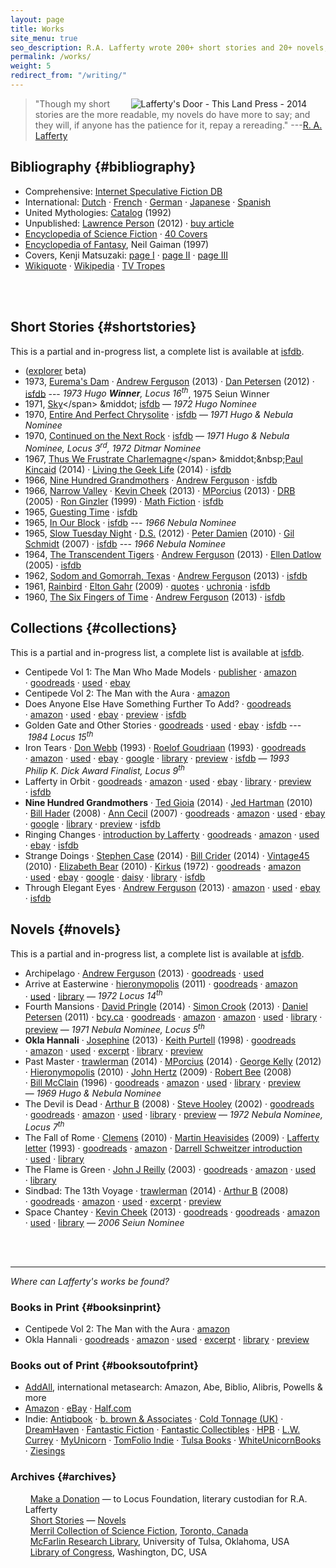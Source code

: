 ```yaml
---
layout: page
title: Works
site_menu: true
seo_description: R.A. Lafferty wrote 200+ short stories and 20+ novels, on science, history, mythology, philosophy, technology, space/time travel, dystopias, magic and mystery.
permalink: /works/
weight: 5
redirect_from: "/writing/"
---
```


<a href="http://thislandpress.com/11/05/2014/lafferty-lost-and-found/?read=complete">
  <img hspace="30" align="right" title="Lafferty's Door - This Land Press - 2014" src="{{ site.baseurl }}/images/lafferty-door-small.png"> 
</a>

> "Though my short stories are the more readable, my novels do have more to say; and they will, if anyone has the patience for it, repay a rereading." ---[R. A. Lafferty](http://en.wikiquote.org/wiki/R._A._Lafferty)


## Bibliography {#bibliography}

* <span class="stitle">Comprehensive</span>: [Internet Speculative Fiction DB](http://www.isfdb.org/cgi-bin/ea.cgi?36)
* <span class="stitle">International:</span>
 [Dutch](http://www.deboekenplank.nl/naslag/aut/l/lafferty_r.htm)
  &middot; [French](http://www.noosfere.org/icarus/livres/auteur.asp?NumAuteur=311)
  &middot; [German](http://de.wikipedia.org/wiki/Raphael_Aloysius_Lafferty#Werke_.28deutsch.29)
  &middot; [Japanese](http://hc2.seikyou.ne.jp/home/DrBr/RAL/RALjap.html)
  &middot; [Spanish](http://es.wikipedia.org/wiki/R._A._Lafferty#Bibliograf.C3.ADa_en_castellano)
* <span class="stitle">United Mythologies</span>: [Catalog](/archive/ump-usenet.txt) (1992)
* <span class="stitle">Unpublished</span>:
  [Lawrence Person](http://www.lawrenceperson.com/?p=7400) (2012)
  &middot;&nbsp;[buy article](http://www.nyrsf.com/2012/01/)
* [Encyclopedia of Science Fiction](http://www.sf-encyclopedia.com/entry/lafferty_r_a) &middot; [40 Covers](http://sf-encyclopedia.co.uk/gallery.php?link=lafferty_r_a)
* [Encyclopedia of Fantasy](http://sf-encyclopedia.co.uk/fe.php?nm=lafferty_r_a), Neil Gaiman (1997)
* Covers, Kenji Matsuzaki: [page I](http://hc2.seikyou.ne.jp/home/DrBr/RAL/cover/covers.html) &middot; [page II](http://hc2.seikyou.ne.jp/home/DrBr/RAL/cover/coversA.html) &middot; [page III](http://hc2.seikyou.ne.jp/home/DrBr/RAL/cover/coversM.html) 
* [Wikiquote](http://en.wikiquote.org/wiki/R._A._Lafferty) &middot; [Wikipedia](https://en.wikipedia.org/wiki/R._A._Lafferty) &middot; [TV Tropes](http://tvtropes.org/pmwiki/pmwiki.php/Creator/RALafferty)

<br>
<br>

## Short&nbsp;Stories {#shortstories} 

This is a partial and in-progress list, a complete list is available at [isfdb](http://www.isfdb.org/cgi-bin/ea.cgi?36).

* ([explorer](/test/works-preview) beta)
* 1973, <span class="btitle">[Eurema's Dam](https://www.google.com/search?&q=r.a.+lafferty+%22eurema%27s+dam%22)</span>
&middot; [Andrew Ferguson](http://ralafferty.tumblr.com/post/62040086300/70-euremas-dam) (2013)
&middot; [Dan Petersen](http://antsofgodarequeerfish.blogspot.com/2012/04/illustration-for-euremas-dam.html) (2012)
&middot; [isfdb](http://www.isfdb.org/cgi-bin/title.cgi?41432)
---&nbsp;*1973&nbsp;Hugo&nbsp;<b>Winner</b>, Locus 16<sup>th</sup>*, 1975 Seiun Winner
* 1971, <span class="btitle">[Sky](https://www.google.com/search?&q=r.a.+lafferty+"sky")</span>
&middot; [isfdb](http://www.isfdb.org/cgi-bin/title.cgi?40938)
&mdash;&nbsp;*1972&nbsp;Hugo Nominee* 
* 1970, <span class="btitle">[Entire And Perfect Chrysolite](https://www.google.com/search?&q=r.a.+lafferty+%22entire+and+perfect+chrysolite%22)</span>
&middot; [isfdb](http://www.isfdb.org/cgi-bin/title.cgi?41436)
&mdash;&nbsp;*1971&nbsp;Hugo & Nebula Nominee* 
* 1970, <span class="btitle">[Continued on the Next Rock](https://www.google.com/search?q=Continued+on+the+Next+Rock&ie=utf-8&oe=utf-8#channel=fs&q=r.a.+lafferty+%22Continued+on+the+Next+Rock%22)</span>
&middot; [isfdb](http://www.isfdb.org/cgi-bin/title.cgi?41531)
&mdash; *1971 Hugo & Nebula Nominee, Locus 3<sup>rd</sup>, 1972&nbsp;Ditmar&nbsp;Nominee*
* 1967, <span class="btitle">[Thus We Frustrate Charlemagne](https://www.google.com/search?&q=r.a.+lafferty+"thus+we+frustrate+charlemagne")</span>
&middot;&nbsp;[Paul Kincaid](http://ttdlabyrinth.wordpress.com/2014/08/01/reprint-thus-we-frustrate-charlemagne/) (2014)
&middot;&nbsp;[Living the Geek Life](https://livingthegeeklife.wordpress.com/2014/01/05/short-story-saturday-thus-we-frustrate-charlemagne/) (2014)
&middot;&nbsp;[isfdb](http://www.isfdb.org/cgi-bin/title.cgi?52255)
* 1966, <span class="btitle">[Nine Hundred Grandmothers](https://web.archive.org/web/20080124051430/http://www.scifi.com/scifiction/classics/classics_archive/lafferty/lafferty1.html)</span>
&middot; [Andrew Ferguson](http://antsofgodarequeerfish.blogspot.com/2011/09/thoughts-on-nine-hundred-grandmothers.html) 
&middot; [isfdb](http://www.isfdb.org/cgi-bin/title.cgi?54132)
* 1966, <span class="btitle">[Narrow Valley](https://web.archive.org/web/20040813150700/http://www.scifi.com/scifiction/classics/classics_archive/lafferty3/lafferty31.html)</span>
  &middot;&nbsp;[Kevin Cheek](http://www.yetanotherlaffertyblog.com/2013/06/you-cant-go-back-and-narrow-valley.html) (2013)
  &middot;&nbsp;[MPorcius](http://mporcius.blogspot.com/2013/10/narrow-valley-by-r-lafferty.html) (2013)
  &middot;&nbsp;[DRB](http://www.scifi.darkroastedblend.com/2005/10/r-lafferty.html) (2005)
  &middot;&nbsp;[Ron Ginzler](http://www.amazon.com/Lafferty-Orbit-R-A/product-reviews/1880448688) (1999)
  &middot;&nbsp;[Math Fiction](http://kasmana.people.cofc.edu/MATHFICT/mfview.php?callnumber=mf733) 
  &middot;&nbsp;[isfdb](http://www.isfdb.org/cgi-bin/title.cgi?53936)
* 1965, <span class="btitle">[Guesting Time](http://www.baenebooks.com/chapters/9781625791191/9781625791191___3.htm)</span>
&middot; [isfdb](http://www.isfdb.org/cgi-bin/title.cgi?54089)
* 1965, <span class="btitle">[In Our Block](https://www.google.com/search?&q=r.a.+lafferty+%22in+our+block%22)</span>
&middot; [isfdb](http://www.isfdb.org/cgi-bin/title.cgi?54099)
---&nbsp;*1966&nbsp;Nebula Nominee* 
* 1965, <span class="btitle">[Slow Tuesday Night](http://www.baenebooks.com/chapters/9781618249203/9781618249203___2.htm)</span>
&middot; [D.S.](http://happinessisfreesf.blogspot.com/2012/12/slow-tuesday-night-by-r-lafferty.html) (2012)
&middot; [Peter Damien](http://www.sfsignal.com/archives/2010/02/slow_tuesday_night/)  (2010)
&middot; [Gil Schmidt](http://gilthejenius.blogspot.com/2007/02/web-wonder.html) (2007)
&middot; [isfdb](http://www.isfdb.org/cgi-bin/title.cgi?52458)
---&nbsp;*1966&nbsp;Nebula&nbsp;Nominee* 
* 1964, <span class="btitle">[The Transcendent Tigers](https://web.archive.org/web/20071230052651/www.scifi.com/scifiction/classics/classics_archive/lafferty4/lafferty41.html)</span>
&middot; [Andrew Ferguson](http://ralafferty.tumblr.com/post/65026598841/75-the-transcendent-tigers) (2013)
&middot; [Ellen Datlow](http://edsfproject.blogspot.com/2005/11/transcendent-tigers-by-ra-lafferty.html) (2005)
&middot; [isfdb](http://www.isfdb.org/cgi-bin/title.cgi?59357)
* 1962, <span class="btitle">[Sodom and Gomorrah, Texas](http://manybooks.net/titles/laffertyr2316123161.html)</span>
&middot; [Andrew Ferguson](http://ralafferty.tumblr.com/post/63240518818/71-sodom-and-gomorrah-texas) (2013)
&middot; [isfdb](http://www.isfdb.org/cgi-bin/title.cgi?59221)
* 1961, <span class="btitle">[Rainbird](https://www.google.com/search?&q=r.a.+lafferty+%22rainbird%22)</span> 
&middot; [Elton Gahr](http://www.humanities360.com/index.php/short-story-review-rainbird-by-ra-lafferty-37045/) (2009)
&middot; [quotes](http://scifi.stackexchange.com/questions/36404/looking-for-a-story-about-a-time-traveler-talking-to-young-himself)
&middot; [uchronia](http://www.uchronia.net/bib.cgi/label.html?id=laffrainbi)
&middot; [isfdb](http://www.isfdb.org/cgi-bin/title.cgi?41022)
* 1960, <span class="btitle">[The Six Fingers of Time](http://www.gutenberg.org/ebooks/31663)</span>
&middot; [Andrew Ferguson](http://ralafferty.tumblr.com/post/55382042501/49-the-six-fingers-of-time) (2013)
&middot; [isfdb](http://www.isfdb.org/cgi-bin/title.cgi?58350)

## Collections {#collections}

This is a partial and in-progress list, a complete list is available at [isfdb](http://www.isfdb.org/cgi-bin/ea.cgi?36).

* <span class="btitle">Centipede Vol 1: The Man Who Made Models</span>
  &middot;&nbsp;[publisher](http://www.centipedepress.com/sf/manmademodels.html)
  &middot;&nbsp;[amazon](http://www.amazon.com/The-Man-Who-Made-Models/dp/1613470460#customerReviews "4 reviews")
  &middot;&nbsp;[goodreads](http://www.goodreads.com/book/show/17675126-the-man-who-made-models#other_reviews)
  &middot;&nbsp;[used](http://used.addall.com/SuperRare/submitRare.cgi?&isbn=978-1613470466)
  &middot;&nbsp;[ebay](http://www.ebay.com/sch/i.html?_from=R40&_nkw=lafferty+"the+man+who+made+models"&_sop=15)
* <span class="btitle">Centipede Vol 2: The Man with the Aura</span>
  &middot;&nbsp;[amazon](http://www.amazon.com/Collected-Short-Stories-Lafferty-Volume/dp/1613471092/)
* <span class="btitle">Does Anyone Else Have Something Further To Add?</span>
  &middot;&nbsp;[goodreads](http://www.goodreads.com/book/show/721745.Does_Anyone_Else_Have_Something_Further_to_Add_#other_reviews "5 reviews")
  &middot;&nbsp;[amazon](http://www.amazon.com/Does-anyone-else-something-further/dp/0684138271#customerReviews)
  &middot;&nbsp;[used](http://used.addall.com/SuperRare/submitRare.cgi?author=r.a.+lafferty&title=does+anyone+else+have+something+further) 
  &middot;&nbsp;[ebay](http://www.ebay.com/sch/i.html?_from=R40&_nkw=lafferty+"does+anyone+else+have+something"&_sop=15)
  &middot;&nbsp;[preview](http://books.google.com/books?id=iCLjH0ujC_8C&printsec=frontcover#v=onepage&q&f=false)
  &middot;&nbsp;[isfdb](http://www.isfdb.org/cgi-bin/pl.cgi?10498)
* <span class="btitle">Golden Gate and Other Stories</span>
  &middot;&nbsp;[goodreads](http://www.goodreads.com/book/show/470849.Golden_Gate_and_Other_Stories#other_reviews "1 review")
  &middot;&nbsp;[used](http://used.addall.com/SuperRare/submitRare.cgi?author=r.a.+lafferty&title=golden+gate+stories) 
  &middot;&nbsp;[ebay](http://www.ebay.com/sch/i.html?_from=R40&_nkw=lafferty+"golden+gate"&_sop=15)
  &middot;&nbsp;[isfdb](http://www.isfdb.org/cgi-bin/pl.cgi?15737)
  ---&nbsp;*1984&nbsp;Locus&nbsp;15<sup>th</sup>* 
* <span class="btitle">Iron Tears</span>
  &middot; [Don Webb](https://groups.google.com/forum/#!topic/rec.arts.sf.reviews/rnfAKdj_XWQ) (1993)
  &middot; [Roelof Goudriaan](http://greatsfandf.com/AUTHORS/LAFFERTY/albedoLafferty.html) (1993)
  &middot;&nbsp;[goodreads](http://www.goodreads.com/book/show/1292074.Iron_Tears#other_reviews "1 review")
  &middot;&nbsp;[amazon](http://www.amazon.com/Iron-Tears-R-A-Lafferty/product-reviews/096290662X/ref=cm_cr_pr_top_helpful?ie=UTF8&showViewpoints=0&sortBy=byRankDescending "3 reviews") 
  &middot;&nbsp;[used](http://used.addall.com/SuperRare/submitRare.cgi?author=r.a.+lafferty&title=iron+tears) 
  &middot;&nbsp;[ebay](http://www.ebay.com/sch/i.html?_from=R40&_nkw=lafferty+"iron+tears"&_sop=15)
  &middot;&nbsp;[google](https://www.google.com/search?&q=r.a.+lafferty+%22iron%20tears%201992%22)
  &middot;&nbsp;[library](http://www.worldcat.org/title/iron-tears/oclc/47447815/editions?referer=di&editionsView=true)
  &middot;&nbsp;[preview](http://books.google.com/books?id=wJZDoE5Hz0MC&printsec=frontcover#v=onepage&q&f=false) 
  &middot;&nbsp;[isfdb](http://www.isfdb.org/cgi-bin/pl.cgi?18567)
  &mdash;&nbsp;*1993 Philip&nbsp;K.&nbsp;Dick&nbsp;Award&nbsp;Finalist, Locus 9<sup>th</sup>* 
* <span class="btitle">Lafferty in Orbit</span>
  &middot;&nbsp;[goodreads](http://www.goodreads.com/book/show/492776.Lafferty_in_Orbit#other_reviews "3 reviews")
  &middot;&nbsp;[amazon](http://www.amazon.com/Lafferty-Orbit-R-A/product-reviews/1880448688)
  &middot;&nbsp;[used](http://used.addall.com/SuperRare/submitRare.cgi?author=r.a.+lafferty&title=lafferty+in+orbit)
  &middot;&nbsp;[ebay](http://www.ebay.com/sch/i.html?_from=R40&_nkw=lafferty+"lafferty+in+orbit"&_sop=15)
  &middot;&nbsp;[library](http://www.worldcat.org/title/lafferty-in-orbit/oclc/47089030?referer=di&ht=edition)
  &middot;&nbsp;[preview](http://books.google.com/books?id=Oyx5Fj2XsGAC&printsec=frontcover#v=onepage&q&f=false)
  &middot;&nbsp;[isfdb](http://www.isfdb.org/cgi-bin/pl.cgi?19864)
* <span class="btitle">**Nine Hundred Grandmothers**</span>
  &middot; [Ted Gioia](http://conceptualfiction.com/nine_hundred_grandmothers.html) (2014)
  &middot;&nbsp;[Jed Hartman](http://www.sfsignal.com/archives/2010/06/mind_meld_what_single-author_short_fiction_collections_should_be_in_every_fans_library_2/#more-44295) (2010)
  &middot;&nbsp;[Bill Hader](http://artsbeat.blogs.nytimes.com/2008/01/31/its-so-incredibly-tulsa-bill-haders-book-picks/?_php=true&_type=blogs&_r=0) (2008)
  &middot;&nbsp;[Ann&nbsp;Cecil](http://www.cs.cmu.edu/afs/cs/usr/roboman/www/sigma/review/900grannies.html) (2007)
  &middot;&nbsp;[goodreads](http://www.goodreads.com/book/show/492773.Nine_Hundred_Grandmothers#other_reviews "27 reviews")
  &middot;&nbsp;[amazon](http://www.amazon.com/Nine-Hundred-Grandmothers-R-Lafferty/product-reviews/0441580513/ref=cm_cr_pr_top_helpful?ie=UTF8&showViewpoints=0&sortBy=byRankDescending "18 reviews")
  &middot;&nbsp;[used](http://used.addall.com/SuperRare/submitRare.cgi?author=r.a.+lafferty&title=nine+hundred+grandmothers)
  &middot;&nbsp;[ebay](http://www.ebay.com/sch/i.html?_from=R40&_nkw=lafferty+nine+hundred+grandmothers&_sop=15)
  &middot;&nbsp;[google](https://www.google.com/search?&q=r.a.+lafferty+%22nine+hundred+grandmothers+1970%22)
  &middot;&nbsp;[library](http://www.worldcat.org/title/nine-hundred-grandmothers-stories/oclc/47450066/editions?referer=di&editionsView=true)
  &middot;&nbsp;[preview](http://books.google.com/books?id=Y_FoU_KMOmkC&printsec=frontcover#v=onepage&q&f=false) 
  &middot;&nbsp;[isfdb](http://www.isfdb.org/cgi-bin/pl.cgi?24318)
* <span class="btitle">Ringing Changes</span>
  &middot;&nbsp;[introduction by Lafferty](http://antsofgodarequeerfish.blogspot.com/2014/10/against-grain-stories-songs-of.html)
  &middot;&nbsp;[goodreads](http://www.goodreads.com/book/show/721747.Ringing_Changes)
  &middot;&nbsp;[amazon](http://www.amazon.com/Ringing-Changes-R-A-Lafferty/dp/0441726070#customerReviews)
  &middot;&nbsp;[used](http://used.addall.com/SuperRare/submitRare.cgi?author=r.a.+lafferty&title=ringing+changes) 
  &middot;&nbsp;[ebay](http://www.ebay.com/sch/i.html?_from=R40&_nkw=lafferty+"ringing+changes"&_sop=15)
  &middot;&nbsp;[isfdb](http://www.isfdb.org/cgi-bin/pl.cgi?28204)
* <span class="btitle">Strange Doings</span>
  &middot;&nbsp;[Stephen Case](http://stephenrcase.wordpress.com/2014/11/18/strange-doings/) (2014)
  &middot;&nbsp;[Bill Crider](http://billcrider.blogspot.com/2014/10/ffb-r-lafferty-strange-doings.html) (2014)
  &middot;&nbsp;[Vintage45](http://vintage45.wordpress.com/2010/09/20/strange-doings-r-a-lafferty/) (2010)
  &middot;&nbsp;[Elizabeth Bear](http://www.sfsignal.com/archives/2010/06/mind_meld_what_single-author_short_fiction_collections_should_be_in_every_fans_library_2/) (2010)
  &middot;&nbsp;[Kirkus](https://www.kirkusreviews.com/book-reviews/r-a-lafferty-2/strange-doings/) (1972)
  &middot;&nbsp;[goodreads](http://www.goodreads.com/book/show/721785.Strange_Doings#other_reviews "3 reviews")
  &middot;&nbsp;[amazon](http://www.amazon.com/Strange-Doings-R-A-Lafferty/dp/0879970502 "1 review")
  &middot;&nbsp;[used](http://used.addall.com/SuperRare/submitRare.cgi?author=r.a.+lafferty&title=Strange+Doings)
  &middot;&nbsp;[ebay](http://www.ebay.com/sch/i.html?_from=R40&_nkw=lafferty+strange+doings&_sop=15)
  &middot;&nbsp;[google](https://www.google.com/search?&q=r.a.+lafferty+%22strange+doings+1972%22)
  &middot;&nbsp;[daisy](https://openlibrary.org/books/OL5318211M/Strange_doings/daisy)
  &middot;&nbsp;[library](http://www.worldcat.org/title/strange-doings/oclc/2273728/editions?start_edition=1&sd=asc&referer=di&se=yr&qt=sort_yr_asc&editionsView=true&fq=)
  &middot;&nbsp;[isfdb](http://www.isfdb.org/cgi-bin/pl.cgi?33489)
* <span class="btitle">Through Elegant Eyes</span>
  &middot;&nbsp;[Andrew Ferguson](http://ralafferty.tumblr.com/post/90693992487/excerpt-2-austro-and-the-colors-of-heaven) (2013)
  &middot;&nbsp;[amazon](http://www.amazon.com/Through-Elegant-Stories-Austro-Everything/dp/0911169016#customerReviews)
  &middot;&nbsp;[used](http://used.addall.com/SuperRare/submitRare.cgi?author=r.a.+lafferty&title=Through+Elegant+Eyes)
  &middot;&nbsp;[ebay](http://www.ebay.com/sch/i.html?_from=R40&_nkw=lafferty+"through+elegant+eyes&_sop=15)
  &middot;&nbsp;[isfdb](http://www.isfdb.org/cgi-bin/pl.cgi?51284)

## Novels {#novels}

This is a partial and in-progress list, a complete list is available at [isfdb](http://www.isfdb.org/cgi-bin/ea.cgi?36).

* <span class="btitle">Archipelago</span>
  &middot; [Andrew Ferguson](http://ralafferty.tumblr.com/post/70874732451/interlude-archipelago-and-the-argo-legend) (2013)
  &middot;&nbsp;[goodreads](http://www.goodreads.com/book/show/2700591-archipelago#other_reviews "no reviews as of 2014-10-15")
  &middot;&nbsp;[used](http://used.addall.com/SuperRare/submitRare.cgi?author=r.a.+lafferty&title=archipelago)
* <span class="btitle">Arrive at Easterwine</span>
  &middot; [hieronymopolis](http://hieronymopolis.wordpress.com/2011/02/21/epiktistes-on-time-from-arrive-at-easterwine-the-autobiography-of-a-ktistec-machine-as-conveyed-to-r-a-lafferty-1971/) (2011)
  &middot; [goodreads](http://www.goodreads.com/book/show/2700590-arrive-at-easterwine#other_reviews "4 reviews")
  &middot; [amazon](http://www.amazon.com/Arrive-Easterwine-autobiography-ktistec-machine/product-reviews/068412341X/ref=cm_cr_pr_btm_helpful?ie=UTF8&showViewpoints=0&sortBy=byRankDescending "7 reviews")
  &middot;&nbsp;[used](http://used.addall.com/SuperRare/submitRare.cgi?author=r.a.+lafferty&title=arrive+at+easterwine)
  &middot;&nbsp;[library](http://www.worldcat.org/title/arrive-at-easterwine-the-autobiography-of-a-ktistec-machine/oclc/000161018)
  &mdash;&nbsp;*1972&nbsp;Locus&nbsp;14<sup>th</sup>* 
* <span class="btitle">Fourth Mansions</span>
  &middot; [David Pringle](http://books.google.com/books?id=lDmKBAAAQBAJ&pg=PA45&lpg=PA45&dq=%22american+fantasy%22+lafferty&source=bl&ots=NqfthfHeRK&sig=DKXWLADVu9ZzTw-5BeJWHuCiJ-A&hl=en&sa=X&ei=-shRVJ67GtLesAT9kIGwCg&ved=0CD4Q6AEwBg#v=onepage&q=%22american%20fantasy%22%20lafferty&f=false) (2014)
  &middot; [Simon Crook](http://thegrammarofmatter.wordpress.com/2013/10/02/darkness-in-long-hour-spent-a-gift-from-greenham-common/) (2013)
  &middot; [Daniel Petersen](http://antsofgodarequeerfish.blogspot.com/2011/07/some-initial-thoughts-on-r-laffertys.html) (2011)
  &middot; [bcy.ca](http://freemasonry.bcy.ca/fiction/lafferty.html)
  &middot; [goodreads](http://www.goodreads.com/book/show/689957.Fourth_Mansions#other_reviews "10 reviews")
  &middot; [amazon](http://www.amazon.com/FOURTH-MANSIONS-24590-R-A-Lafferty/product-reviews/B001BJ0RAM/ref=cm_cr_dp_see_all_summary?ie=UTF8&showViewpoints=1&sortBy=byRankDescending "3 reviews") 
  &middot; [amazon](http://www.amazon.com/Fourth-Mansions-R-A-Lafferty/product-reviews/1557850488/ref=cm_cr_pr_top_helpful?ie=UTF8&showViewpoints=0&sortBy=byRankDescending_ "4 reviews") 
  &middot;&nbsp;[used](http://used.addall.com/SuperRare/submitRare.cgi?author=r.a.+lafferty&title=fourth+mansions)
  &middot;&nbsp;[library](http://www.worldcat.org/title/fourth-mansions/oclc/005950330)
  &middot; [preview](http://books.google.com/books?id=AJ1yVXoMfkoC&printsec=frontcover&dq=fourth+mansions&hl=en&sa=X&ei=3H47VPmeCIzLsATNi4KIBg&ved=0CCsQuwUwAA#v=onepage&q=fourth%20mansions&f=false) 
  &mdash;&nbsp;*1971 Nebula&nbsp;Nominee, Locus 5<sup>th</sup>* 
* <span class="btitle">**Okla Hannali**</span>
  &middot; [Josephine](http://josephinereadersadvisory.wordpress.com/2013/01/30/okla-hannali-by-r-a-lafferty/) (2013)
  &middot;&nbsp;[Keith Purtell](http://www.keithpurtell.com/kthings/r-a-lafferty.htm) (1998)
  &middot;&nbsp;[goodreads](http://www.goodreads.com/book/show/667700.Okla_Hannali#other_reviews "9 reviews")
  &middot;&nbsp;[amazon](http://www.amazon.com/Okla-Hannali-R-Lafferty/product-reviews/0806123494/ref=sr_1_1_cm_cr_acr_txt?ie=UTF8&showViewpoints=1 "16 reviews")
  &middot;&nbsp;[used](http://used.addall.com/SuperRare/submitRare.cgi?author=r.a.+lafferty&title=okla+hannali)
  &middot;&nbsp;[excerpt](https://web.archive.org/web/20070927011811/http://www.prairienet.org/~almahu/hannali.htm) 
  &middot;&nbsp;[library](http://www.worldcat.org/title/okla-hannali/oclc/000389556)
  &middot;&nbsp;[preview](http://books.google.com/books?id=JEcdwFYa3boC&printsec=frontcover#v=onepage&q&f=false) 
* <span class="btitle">Past Master</span>
  &middot; [trawlerman](http://failingevenbetter.blogspot.com/2014/05/finished-past-master-not-review.html) (2014)
  &middot;&nbsp;[MPorcius](http://mporcius.blogspot.com/2014/01/past-master-by-r-lafferty.html)  (2014)
  &middot;&nbsp;[George Kelly](http://georgekelley.org/forgotten-books-160-past-master-by-r-a-lafferty/) (2012)
  &middot;&nbsp;[Hieronymopolis](http://hieronymopolis.wordpress.com/2010/06/24/raphael-aloysius-laffertys-burlesqued-black-mass-in-his-book-past-master/)  (2010)
  &middot;&nbsp;[John Hertz](http://web.archive.org/web/20110728190613/http://collectingsf.com/hertz/past_master.html) (2009)
  &middot;&nbsp;[Robert&nbsp;Bee](http://www.irosf.com/q/zine/article/10456) (2008)
  &middot;&nbsp;[Bill&nbsp;McClain](http://watershade.net/wmcclain/past_master.txt) (1996)
  &middot;&nbsp;[goodreads](http://www.goodreads.com/book/show/492772.Past_Master#other_reviews "23 reviews")
  &middot;&nbsp;[amazon](http://www.amazon.com/Past-Master-Ace-SF-65301/product-reviews/0441653014/ref=sr_1_1_cm_cr_acr_txt?ie=UTF8&showViewpoints=1 "6 reviews")
  &middot;&nbsp;[used](http://used.addall.com/SuperRare/submitRare.cgi?author=r.a.+lafferty&title=past+master)
  &middot;&nbsp;[library](http://www.worldcat.org/title/past-master/oclc/001693870)
  &middot;&nbsp;[preview](http://books.google.com/books?id=uXHKVdU6nA8C&printsec=frontcover#v=onepage&q&f=false) 
  &mdash;&nbsp;*1969 Hugo&nbsp;&&nbsp;Nebula&nbsp;Nominee* 
* <span class="btitle">The Devil is Dead</span>
  &middot; [Arthur B](http://ferretbrain.com/articles/article-240.html) (2008)
  &middot; [Steve Hooley](https://web.archive.org/web/20090917070520/http://www.lostbooks.org/guestreviews/2002-06-27-1.html) (2002)
  &middot;&nbsp;[goodreads](http://www.goodreads.com/book/show/1292067.The_Devil_Is_Dead#other_reviews "7 reviews")
  &middot;&nbsp;[goodreads](http://www.goodreads.com/book/show/19376473-the-devil-is-dead#other_reviews "1 review")
  &middot;&nbsp;[amazon](http://www.amazon.com/Devil-Dead-R-Lafferty/product-reviews/1557850461/ref=sr_1_1_cm_cr_acr_txt?ie=UTF8&showViewpoints=1 "4 reviews")
  &middot;&nbsp;[used](http://used.addall.com/SuperRare/submitRare.cgi?author=r.a.+lafferty&title=the+devil+is+dead)
  &middot;&nbsp;[library](http://www.worldcat.org/title/devil-is-dead/oclc/002896356)
  &middot;&nbsp;[preview](http://books.google.com/books?id=xk0YTotXzu0C&printsec=frontcover#v=onepage&q&f=false) 
  &mdash;&nbsp;*1972 Nebula&nbsp;Nominee, Locus 7<sup>th</sup>* 
* <span class="btitle">The Fall of Rome</span>
  &middot; [Clemens](http://sentent.blogspot.com/2010/05/r-lafferty-and-semitic-germans-of-300.html) (2010)
  &middot; [Martin Heavisides](http://theevitable.blogspot.com/2009/01/ra-laffertys-fall-of-rome.html)  (2009)
  &middot; [Lafferty letter](http://www.mulle-kybernetik.com/RAL/messageboard/viewtopic.php?p=402#p402) (1993)
  &middot;&nbsp;[goodreads](http://www.goodreads.com/book/show/2806990-the-fall-of-rome#other_reviews "6 reviews")
  &middot;&nbsp;[amazon](http://www.amazon.com/fall-Rome-R-Lafferty/product-reviews/B0006CALC4/ref=sr_1_1_cm_cr_acr_txt?ie=UTF8&showViewpoints=1 "3 reviews")
  &middot;&nbsp;[Darrell Schweitzer introduction](http://books.google.com/books?id=HG-vjhQqE_cC&pg=PA107&dq=darrell+schweitzer+%22r.a.+lafferty%22&hl=en&sa=X&ei=uwhBVKXtGavbsASE64LoBw&ved=0CCIQuwUwAA#v=onepage&q=darrell%20schweitzer%20%22r.a.%20lafferty%22&f=false)
  &middot;&nbsp;[used](http://used.addall.com/SuperRare/submitRare.cgi?author=r.a.+lafferty&title=the+fall+of+rome)
&middot;&nbsp;[library](http://www.worldcat.org/title/fall-of-rome/oclc/000164581)
* <span class="btitle">The Flame is Green</span>
  &middot; [John J Reilly](http://www.benespen.com/storage/the-long-view/tfig.html) (2003)
  &middot; [goodreads](http://www.goodreads.com/book/show/4738947-the-flame-is-green#other_reviews "no reviews as of 2014-10-15")
  &middot; [amazon](http://www.amazon.com/flame-green-R-Lafferty/product-reviews/0802703461/ref=sr_1_2_cm_cr_acr_txt?ie=UTF8&showViewpoints=1 "2 reviews")
  &middot;&nbsp;[used](http://used.addall.com/SuperRare/submitRare.cgi?author=r.a.+lafferty&title=the+flame+is+green)
  &middot;&nbsp;[library](http://www.worldcat.org/title/flame-is-green/oclc/000132073)
* <span class="btitle">Sindbad: The 13th Voyage</span>
  &middot; [trawlerman](http://failingevenbetter.blogspot.com/2014/10/this-great-redemptive-recoil.html) (2014)
  &middot;&nbsp;[Arthur B](http://ferretbrain.com/articles/article-264) (2008)
  &middot;&nbsp;[goodreads](http://www.goodreads.com/book/show/2412553.Sindbad#other_reviews "2 reviews")
  &middot;&nbsp;[amazon](http://www.amazon.com/Sindbad-Thirteenth-Voyage-R-Lafferty/product-reviews/0962382418/ref=sr_1_1_cm_cr_acr_txt?ie=UTF8&showViewpoints=1 "1 review")
  &middot;&nbsp;[used](http://used.addall.com/SuperRare/submitRare.cgi?author=r.a.+lafferty&title=sindbad)
  &middot;&nbsp;[excerpt](http://failingevenbetter.blogspot.com/2014/09/well-its-living-and-living-in-magic.html) 
  &middot;&nbsp;[preview](http://books.google.com/books?id=Y9sLZ56fQWMC&printsec=frontcover#v=onepage&q&f=false) 
* <span class="btitle">Space Chantey</span>
  &middot; [Kevin Cheek](http://www.yetanotherlaffertyblog.com/2013/05/deeply-silly.html) (2013)
  &middot; [goodreads](http://www.goodreads.com/book/show/2154101.Space_Chantey#other_reviews "8 reviews")
  &middot; [goodreads](http://www.goodreads.com/book/show/10876706-pity-about-earth-space-chantey#other_reviews "1 review")
  &middot; [amazon](http://www.amazon.com/Space-Chantey-About-Earth-Double/product-reviews/B001E50QMW/ref=sr_1_1_cm_cr_acr_txt?ie=UTF8&showViewpoints=1 "1 review")
  &middot;&nbsp;[used](http://used.addall.com/SuperRare/submitRare.cgi?author=r.a.+lafferty&title=space+chantey)
  &middot;&nbsp;[library](http://www.worldcat.org/title/space-chantey/oclc/006027516)
  &mdash;&nbsp;*2006&nbsp;Seiun&nbsp;Nominee* 
<br>
<br>


---------------
*Where can Lafferty's works be found?* 

### Books in Print {#booksinprint}

* <span class="btitle">Centipede Vol 2: The Man with the Aura</span>
  &middot;&nbsp;[amazon](http://www.amazon.com/Collected-Short-Stories-Lafferty-Volume/dp/1613471092/)
* <span class="btitle">Okla Hannali</span>
  &middot;&nbsp;[goodreads](http://www.goodreads.com/book/show/667700.Okla_Hannali#other_reviews "9 reviews")
  &middot;&nbsp;[amazon](http://www.amazon.com/Okla-Hannali-R-Lafferty/product-reviews/0806123494/ref=sr_1_1_cm_cr_acr_txt?ie=UTF8&showViewpoints=1 "16 reviews")
  &middot;&nbsp;[used](http://used.addall.com/SuperRare/submitRare.cgi?author=r.a.+lafferty&title=okla+hannali)
  &middot;&nbsp;[excerpt](https://web.archive.org/web/20070927011811/http://www.prairienet.org/~almahu/hannali.htm) 
  &middot;&nbsp;[library](http://www.worldcat.org/title/okla-hannali/oclc/000389556)
  &middot;&nbsp;[preview](http://books.google.com/books?id=JEcdwFYa3boC&printsec=frontcover#v=onepage&q&f=false) 

### Books out of Print {#booksoutofprint}

* [AddAll](http://used.addall.com/), international metasearch:  Amazon, Abe, Biblio, Alibris, Powells & more
* [Amazon](http://www.amazon.com/s/ref=la_B004LPUKIW_B004LPUKIW_sr?rh=i%3Abooks&field-author=R.A+Lafferty&sort=relevance&ie=UTF8&qid=1413013006)
  &middot; [eBay](http://www.ebay.com/sch/i.html?_from=R40&_trksid=p2050601.m570.l1313.TR11.TRC1.A0.H0.Xr.a.+lafferty&_nkw=r.a.+lafferty&_sacat=0)
 &middot; [Half.com](http://search.half.ebay.com/r-a-lafferty_W0QQ_trksidZp3030Q2em1446Q2el2686QQqueryZrQ2eaQ2eQ20laffertyQQmZbooks)
* Indie: [Antiqbook](http://www.antiqbook.com/search.php?action=search&&author=r.+a.+lafferty&page_num=1&sort_order=usd_price&sort_type=desc&submit=Sort+now)
  &middot; [b. brown & Associates](http://www.bbrownandassoc.net/?&keyword=lafferty&searchby=author&page=shop%2Fbrowse&fsb=1&Search=Search)
  &middot; [Cold Tonnage (UK)](http://www.coldtonnage.com/?CLSN_3127=14130129523127d347f7707db112357e&keyword=lafferty&searchby=author&page=shop%2Fbrowse&fsb=1&Search=Search)
 &middot; [DreamHaven](http://www.dreamhavenbooks.com/search.php?quicksearch=lafferty&submit=SEARCH+%C2%BB)
 &middot; [Fantastic Fiction](http://www.fantasticfiction.co.uk/l/r-a-lafferty/)
 &middot; [Fantastic Collectibles](http://oldsfbooks.com/pbhr.html)
 &middot; [HPB](http://www.hpbmarketplace.com/search/books/author/R.-A.-Lafferty)
 &middot; [L.W. Currey](http://www.lwcurrey.com/advSearchResults.php?action=search&orderBy=relevance&keywordsField=lafferty)
 &middot; [MyUnicorn](http://www.myunicorn.com/cgi-bin/bookstore.cgi?ACTION=ENTER&ORDER_ID=!ORDERID!&thispage=page001.html)
 &middot; [TomFolio Indie](http://www.tomfolio.com/SearchResults.asp?Title=&Aut=lafferty&Pub=&Key=&ISBN=&Att=&BID=0&PriceH=&PriceL=&SDate=0&memid=&catid=&subid=&Con=True&QkSrch=0&TightSrch=1&Ord=&page=1)
 &middot; [Tulsa Books](http://www.tulsabooksinc.com/?CLSN_2673=14155436112673bf50f2334359056340&keyword=r.a.+lafferty&searchby=author&page=shop%2Fbrowse&fsb=1&Search=Search)
 &middot; [WhiteUnicornBooks](http://www.whiteunicornbooks.com/?&keyword=lafferty&searchby=author&page=shop%2Fbrowse&fsb=1&Search=Search)
 &middot; [Ziesings](http://www.ziesings.com/advSearchResults.php?action=search&pageName=Search&category_id=0&authorField=&titleField=&orderBy=relevance&keywordsField=lafferty)

### Archives {#archives}


<ul style="list-style-type: none;">
<li><i class="fa fa-paypal"></i> &nbsp;
<a href="http://lsff.net">Make a Donation</a> &mdash; to Locus Foundation, literary custodian for R.A. Lafferty
<li><i class="fa fa-search"></i> &nbsp;
<a href="https://www.google.com/search?&q=r.a.+lafferty+%22the%20man%20who%20talled%20tales%22">Short Stories</a> &mdash; <a href="https://www.google.com/search?&q=r.a.+lafferty+%22science+fiction+novels+and+stories%22">Novels</a>
</li>
<li><i class="fa fa-bank"></i> &nbsp;
<a href="http://www.torontopubliclibrary.ca/search.jsp?N=38532&Ntt=r.+a.+lafferty">Merril Collection of Science Fiction</a>, <a href="http://www.torontopubliclibrary.ca/merril/">Toronto, Canada</a>
</li>
<li><i class="fa fa-bank"></i> &nbsp;
<a href="http://www.utulsa.edu/mcfarlin/speccoll/collections/lafferty">McFarlin Research Library</a>, University of Tulsa, Oklahoma, USA
</li>
<li><i class="fa fa-bank"></i> &nbsp;
<a href="http://catalog.loc.gov/vwebv/search?searchArg=r.a.+lafferty&searchCode=GKEY^*&searchType=0&recCount=25&sk=en_US"> Library of Congress</a>, Washington, DC, USA
</li>
</ul>


